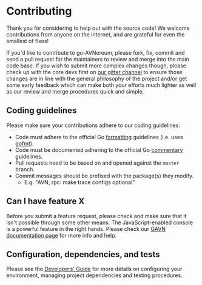 # Contributing

Thank you for considering to help out with the source code! We welcome 
contributions from anyone on the internet, and are grateful for even the 
smallest of fixes!

If you'd like to contribute to go-AVNereum, please fork, fix, commit and send a 
pull request for the maintainers to review and merge into the main code base. If
you wish to submit more complex changes though, please check up with the core 
devs first on [our gitter channel](https://gitter.im/AVNereum/go-AVNereum) to 
ensure those changes are in line with the general philosophy of the project 
and/or get some early feedback which can make both your efforts much lighter as
well as our review and merge procedures quick and simple.

## Coding guidelines

Please make sure your contributions adhere to our coding guidelines:

 * Code must adhere to the official Go 
[formatting](https://golang.org/doc/effective_go.html#formatting) guidelines 
(i.e. uses [gofmt](https://golang.org/cmd/gofmt/)).
 * Code must be documented adhering to the official Go 
[commentary](https://golang.org/doc/effective_go.html#commentary) guidelines.
 * Pull requests need to be based on and opened against the `master` branch.
 * Commit messages should be prefixed with the package(s) they modify.
   * E.g. "AVN, rpc: make trace configs optional"

## Can I have feature X

Before you submit a feature request, please check and make sure that it isn't 
possible through some other means. The JavaScript-enabled console is a powerful 
feature in the right hands. Please check our 
[GAVN documentation page](https://gAVN.AVNereum.org/docs/) for more info
and help.

## Configuration, dependencies, and tests

Please see the [Developers' Guide](https://gAVN.AVNereum.org/docs/developers/devguide)
for more details on configuring your environment, managing project dependencies
and testing procedures.
